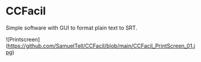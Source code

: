 # CCFacil
Simple software with GUI to format plain text to SRT.

![Printscreen] (https://github.com/SamuelTell/CCFacil/blob/main/CCFacil_PrintScreen_01.jpg)